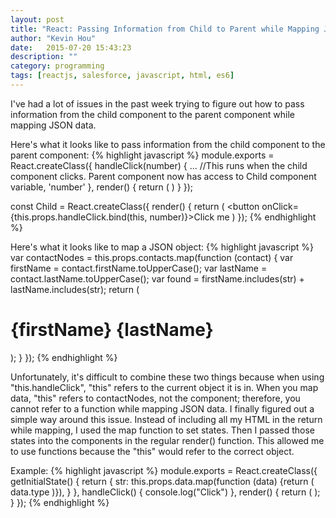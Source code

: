```yaml
---
layout: post
title: "React: Passing Information from Child to Parent while Mapping JSON Data"
author: "Kevin Hou"
date:   2015-07-20 15:43:23
description: ""
category: programming
tags: [reactjs, salesforce, javascript, html, es6]
---
```

I've had a lot of issues in the past week trying to figure out how to pass information from the child component to the parent component while mapping JSON data.
 
Here's what it looks like to pass information from the child component to the parent component:
{% highlight javascript %}
module.exports = React.createClass({
  handleClick(number) {
    ... //This runs when the child component clicks. Parent component now has access to Child component variable, 'number'
  },
  render() {
    return (
      <Child handleClick={this.handleClick} />
    )
  }
});
 
const Child = React.createClass({
  render() {
    return (
      <button onClick={this.props.handleClick.bind(this, number)}>Click me</button>
  )
});
{% endhighlight %}
 
Here's what it looks like to map a JSON object:
{% highlight javascript %}
var contactNodes = this.props.contacts.map(function (contact) {
    var firstName = contact.firstName.toUpperCase();
    var lastName = contact.lastName.toUpperCase();
    var found = firstName.includes(str) + lastName.includes(str);
    return (
      <h1>{firstName} {lastName}</h1>
    );
  }
});
{% endhighlight %}
 
Unfortunately, it's difficult to combine these two things because when using "this.handleClick", "this" refers to the current object it is in. When you map data, "this" refers to contactNodes, not the component; therefore, you cannot refer to a function while mapping JSON data. I finally figured out a simple way around this issue. Instead of including all my HTML in the return while mapping, I used the map function to set states. Then I passed those states into the components in the regular render() function. This allowed me to use functions because the "this" would refer to the correct object.
 
Example:
{% highlight javascript %}
module.exports = React.createClass({
  getInitialState() {
    return {
      str: this.props.data.map(function (data) {return ( data.type )}),
    }
  },
  handleClick() {
    console.log("Click")
  },
  render() {
    return (
        <GameAnswerChoices handleClick={this.handleClick} string={this.state.str}/>
    );
  }
});
{% endhighlight %}